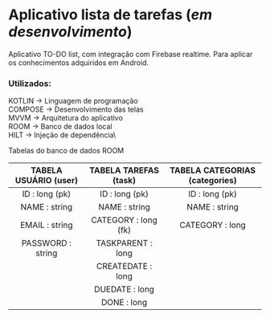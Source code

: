 # Aplicativo lista de tarefas (*em desenvolvimento*)

Aplicativo TO-DO list, com integração com Firebase realtime. Para aplicar os conhecimentos  adquiridos em Android.

### Utilizados:
KOTLIN &#8594; Linguagem de programação\
COMPOSE &#8594; Desenvolvimento das telas\
MVVM &#8594; Arquitetura do aplicativo\
ROOM &#8594; Banco de dados local\
HILT &#8594; Injeção de dependência\


Tabelas do banco de dados ROOM

| **TABELA USUÁRIO**  (user)																			|  TABELA TAREFAS (task)																			    | TABELA CATEGORIAS (categories)																	|
|:---------------------------------------------------------------:|:---------------------------------------------------------------:|:---------------------------------------------------------------:|
| ID : long (pk)																									| ID : long (pk)																									| ID : long (pk)																									|
| NAME : string																										| NAME : string																										| NAME : string																										|
| EMAIL : string																									| CATEGORY : long (fk)																						| CATEGORY : long																								  |
| PASSWORD	: string																							| TASKPARENT	: long																							|
| 																								                | CREATEDATE	: long																							|
|                                                                 | DUEDATE	: long	  																						  |
|                                                                 | DONE	: long																										|
